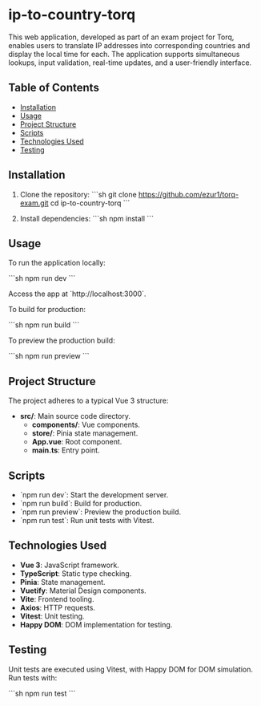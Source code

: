 
# ip-to-country-torq

This web application, developed as part of an exam project for Torq, enables users to translate IP addresses into corresponding countries and display the local time for each. The application supports simultaneous lookups, input validation, real-time updates, and a user-friendly interface.

## Table of Contents

- [Installation](#installation)
- [Usage](#usage)
- [Project Structure](#project-structure)
- [Scripts](#scripts)
- [Technologies Used](#technologies-used)
- [Testing](#testing)

## Installation

1. Clone the repository:
   \`\`\`sh
   git clone https://github.com/ezur1/torq-exam.git
   cd ip-to-country-torq
   \`\`\`

2. Install dependencies:
   \`\`\`sh
   npm install
   \`\`\`

## Usage

To run the application locally:

\`\`\`sh
npm run dev
\`\`\`

Access the app at \`http://localhost:3000\`.

To build for production:

\`\`\`sh
npm run build
\`\`\`

To preview the production build:

\`\`\`sh
npm run preview
\`\`\`

## Project Structure

The project adheres to a typical Vue 3 structure:

- **src/**: Main source code directory.
  - **components/**: Vue components.
  - **store/**: Pinia state management.
  - **App.vue**: Root component.
  - **main.ts**: Entry point.

## Scripts

- \`npm run dev\`: Start the development server.
- \`npm run build\`: Build for production.
- \`npm run preview\`: Preview the production build.
- \`npm run test\`: Run unit tests with Vitest.

## Technologies Used

- **Vue 3**: JavaScript framework.
- **TypeScript**: Static type checking.
- **Pinia**: State management.
- **Vuetify**: Material Design components.
- **Vite**: Frontend tooling.
- **Axios**: HTTP requests.
- **Vitest**: Unit testing.
- **Happy DOM**: DOM implementation for testing.

## Testing

Unit tests are executed using Vitest, with Happy DOM for DOM simulation. Run tests with:

\`\`\`sh
npm run test
\`\`\`
